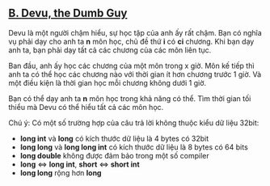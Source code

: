 ## [B. Devu, the Dumb Guy](http://codeforces.com/contest/439/problem/B)

Devu là một người chậm hiểu, sự học tập của anh ấy rất chậm. Bạn có nghĩa vụ phải dạy cho anh ta **n** môn học, chủ đề thứ **i** có **ci** chương. Khi bạn dạy anh ta, bạn phải dạy tất cả các chương của các môn liên tục.

Ban đầu, anh ấy học các chương của một môn trong x giờ. Môn kế tiếp thì anh ta có thể học các chương nào với thời gian ít hơn chương trước 1 giờ. Và một điều kiện là thời gian học mỗi chương không dưới 1 giờ.

Bạn có thể dạy anh ta **n** môn học trong khả năng có thể. Tìm thời gian tối thiểu mà Devu có thể hiểu tất cả các môn học.

Chú ý: Có một số trường hợp của câu trả lời không thuộc kiểu dữ liệu 32bit:
+ **long int** và **long** có kích thước dữ liệu là 4 bytes có 32bit
+ **long long** và **long long int** có kích thước dữ liệu là 8 bytes có  64 bits
+ **long double** không được đảm bảo trong một số compiler
+ **long** <=> **long int**, **short** <=> **short int**
+ **long long** rộng hơn **long**
